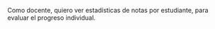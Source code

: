Como docente, quiero ver estadísticas de notas por estudiante, para evaluar el progreso individual.

